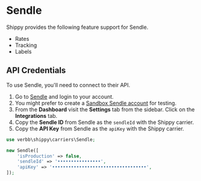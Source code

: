 # Sendle
Shippy provides the following feature support for Sendle.

- Rates
- Tracking
- Labels

## API Credentials
To use Sendle, you'll need to connect to their API. 

1. Go to <a href="https://www.sendle.com/#signup-form" target="_blank">Sendle</a> and login to your account.
1. You might prefer to create a <a href="https://sandbox.sendle.com/#signup-form" target="_blank">Sandbox Sendle account</a> for testing.
1. From the **Dashboard** visit the **Settings** tab from the sidebar. Click on the **Integrations** tab.
1. Copy the **Sendle ID** from Sendle as the `sendleId` with the Shippy carrier.
1. Copy the **API Key** from Sendle as the `apiKey` with the Shippy carrier.

```php
use verbb\shippy\carriers\Sendle;

new Sendle([
    'isProduction' => false,
    'sendleId' => '••••••••••••••••',
    'apiKey' => '•••••••••••••••••••••••••••••••••••',
]);
```
